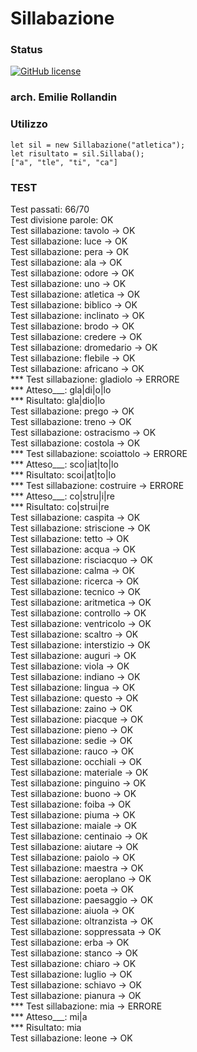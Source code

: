 
# Sillabazione

### Status

[![GitHub license](https://img.shields.io/badge/license-MIT-blue.svg)](https://raw.githubusercontent.com/archistico/Sillabazione/license)

### arch. Emilie Rollandin

### Utilizzo

    let sil = new Sillabazione("atletica");
    let risultato = sil.Sillaba();
    ["a", "tle", "ti", "ca"]

### TEST

Test passati: 66/70  
Test divisione parole: OK  
Test sillabazione: tavolo -> OK  
Test sillabazione: luce -> OK  
Test sillabazione: pera -> OK  
Test sillabazione: ala -> OK  
Test sillabazione: odore -> OK  
Test sillabazione: uno -> OK  
Test sillabazione: atletica -> OK  
Test sillabazione: biblico -> OK  
Test sillabazione: inclinato -> OK  
Test sillabazione: brodo -> OK  
Test sillabazione: credere -> OK  
Test sillabazione: dromedario -> OK  
Test sillabazione: flebile -> OK  
Test sillabazione: africano -> OK  
*** Test sillabazione: gladiolo -> ERRORE  
*** Atteso___: gla|di|o|lo  
*** Risultato: gla|dio|lo  
Test sillabazione: prego -> OK  
Test sillabazione: treno -> OK  
Test sillabazione: ostracismo -> OK  
Test sillabazione: costola -> OK  
*** Test sillabazione: scoiattolo -> ERRORE  
*** Atteso___: sco|iat|to|lo  
*** Risultato: scoi|at|to|lo  
*** Test sillabazione: costruire -> ERRORE  
*** Atteso___: co|stru|i|re  
*** Risultato: co|strui|re  
Test sillabazione: caspita -> OK  
Test sillabazione: striscione -> OK  
Test sillabazione: tetto -> OK  
Test sillabazione: acqua -> OK  
Test sillabazione: risciacquo -> OK  
Test sillabazione: calma -> OK  
Test sillabazione: ricerca -> OK  
Test sillabazione: tecnico -> OK  
Test sillabazione: aritmetica -> OK  
Test sillabazione: controllo -> OK  
Test sillabazione: ventricolo -> OK  
Test sillabazione: scaltro -> OK  
Test sillabazione: interstizio -> OK  
Test sillabazione: auguri -> OK  
Test sillabazione: viola -> OK  
Test sillabazione: indiano -> OK  
Test sillabazione: lingua -> OK  
Test sillabazione: questo -> OK  
Test sillabazione: zaino -> OK  
Test sillabazione: piacque -> OK  
Test sillabazione: pieno -> OK  
Test sillabazione: sedie -> OK  
Test sillabazione: rauco -> OK  
Test sillabazione: occhiali -> OK  
Test sillabazione: materiale -> OK  
Test sillabazione: pinguino -> OK  
Test sillabazione: buono -> OK  
Test sillabazione: foiba -> OK  
Test sillabazione: piuma -> OK  
Test sillabazione: maiale -> OK  
Test sillabazione: centinaio -> OK  
Test sillabazione: aiutare -> OK  
Test sillabazione: paiolo -> OK  
Test sillabazione: maestra -> OK  
Test sillabazione: aeroplano -> OK  
Test sillabazione: poeta -> OK  
Test sillabazione: paesaggio -> OK  
Test sillabazione: aiuola -> OK  
Test sillabazione: oltranzista -> OK  
Test sillabazione: soppressata -> OK  
Test sillabazione: erba -> OK  
Test sillabazione: stanco -> OK  
Test sillabazione: chiaro -> OK  
Test sillabazione: luglio -> OK  
Test sillabazione: schiavo -> OK  
Test sillabazione: pianura -> OK  
*** Test sillabazione: mia -> ERRORE  
*** Atteso___: mi|a  
*** Risultato: mia  
Test sillabazione: leone -> OK  
